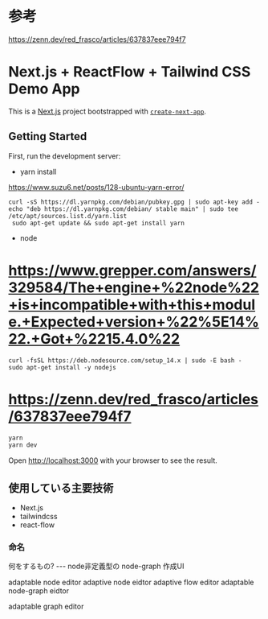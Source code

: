 # 参考

https://zenn.dev/red_frasco/articles/637837eee794f7

# Next.js + ReactFlow + Tailwind CSS Demo App

This is a [Next.js](https://nextjs.org/) project bootstrapped with [`create-next-app`](https://github.com/vercel/next.js/tree/canary/packages/create-next-app).

## Getting Started

First, run the development server:


- yarn install

https://www.suzu6.net/posts/128-ubuntu-yarn-error/

```
curl -sS https://dl.yarnpkg.com/debian/pubkey.gpg | sudo apt-key add -
echo "deb https://dl.yarnpkg.com/debian/ stable main" | sudo tee /etc/apt/sources.list.d/yarn.list
 sudo apt-get update && sudo apt-get install yarn
```

- node
# https://www.grepper.com/answers/329584/The+engine+%22node%22+is+incompatible+with+this+module.+Expected+version+%22%5E14%22.+Got+%2215.4.0%22
```
curl -fsSL https://deb.nodesource.com/setup_14.x | sudo -E bash -
sudo apt-get install -y nodejs
```


# https://zenn.dev/red_frasco/articles/637837eee794f7

```bash
yarn
yarn dev
```

Open [http://localhost:3000](http://localhost:3000) with your browser to see the result.

## 使用している主要技術

- Next.js
- tailwindcss
- react-flow


### 命名


何をするもの? --- node非定義型の node-graph 作成UI

adaptable node editor
adaptive node eidtor
adaptive flow editor
adaptable node-graph eidtor

adaptable graph editor


